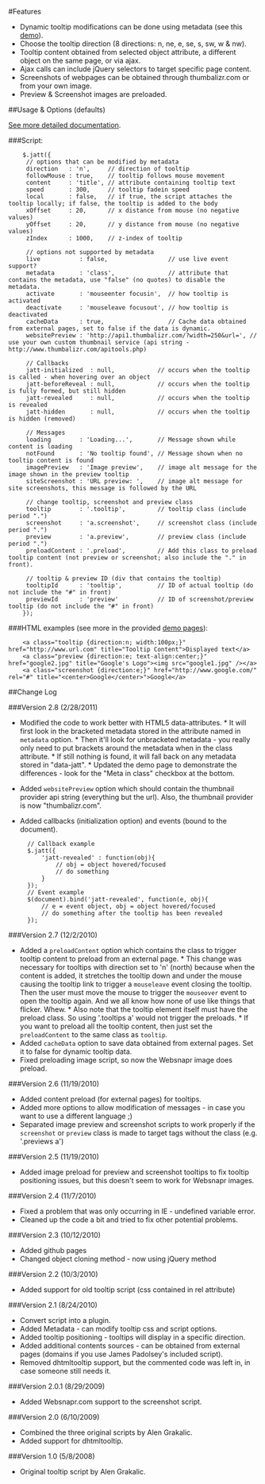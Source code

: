 #Features

* Dynamic tooltip modifications can be done using metadata (see this [demo](http://mottie.github.com/Jatt/demo-metadata.htm)).
* Choose the tooltip direction (8 directions: n, ne, e, se, s, sw, w & nw).
* Tooltip content obtained from selected object attribute, a different object on the same page, or via ajax.
* Ajax calls can include jQuery selectors to target specific page content.
* Screenshots of webpages can be obtained through thumbalizr.com or from your own image.
* Preview & Screenshot images are preloaded.

##Usage & Options (defaults)

[See more detailed documentation](http://mottie.github.com/Jatt/index.html).

###Script:

		$.jatt({
		 // options that can be modified by metadata
		 direction   : 'n',     // direction of tooltip
		 followMouse : true,    // tooltip follows mouse movement
		 content     : 'title', // attribute containing tooltip text
		 speed       : 300,     // tooltip fadein speed
		 local       : false,   // if true, the script attaches the tooltip locally; if false, the tooltip is added to the body
		 xOffset     : 20,      // x distance from mouse (no negative values)
		 yOffset     : 20,      // y distance from mouse (no negative values)
		 zIndex      : 1000,    // z-index of tooltip

		 // options not supported by metadata
		 live           : false,                 // use live event support?
		 metadata       : 'class',               // attribute that contains the metadata, use "false" (no quotes) to disable the metadata.
		 activate       : 'mouseenter focusin',  // how tooltip is activated
		 deactivate     : 'mouseleave focusout', // how tooltip is deactivated
		 cacheData      : true,                  // Cache data obtained from external pages, set to false if the data is dynamic.
		 websitePreview : 'http://api1.thumbalizr.com/?width=250&url=', // use your own custom thumbnail service (api string - http://www.thumbalizr.com/apitools.php)

		 // Callbacks
		 jatt-initialized  : null,            // occurs when the tooltip is called - when hovering over an object
		 jatt-beforeReveal : null,            // occurs when the tooltip is fully formed, but still hidden
		 jatt-revealed     : null,            // occurs when the tooltip is revealed
		 jatt-hidden       : null,            // occurs when the tooltip is hidden (removed)

		 // Messages
		 loading        : 'Loading...',       // Message shown while content is loading
		 notFound       : 'No tooltip found', // Message shown when no tooltip content is found
		 imagePreview   : 'Image preview',    // image alt message for the image shown in the preview tooltip
		 siteScreenshot : 'URL preview: ',    // image alt message for site screenshots, this message is followed by the URL

		 // change tooltip, screenshot and preview class
		 tooltip        : '.tooltip',         // tooltip class (include period ".")
		 screenshot     : 'a.screenshot',     // screenshot class (include period ".")
		 preview        : 'a.preview',        // preview class (include period ".")
		 preloadContent : '.preload',         // Add this class to preload tooltip content (not preview or screenshot; also include the "." in front).

		 // tooltip & preview ID (div that contains the tooltip)
		 tooltipId      : 'tooltip',          // ID of actual tooltip (do not include the "#" in front)
		 previewId      : 'preview'           // ID of screenshot/preview tooltip (do not include the "#" in front)
		});

###HTML examples (see more in the provided [demo pages](http://mottie.github.com/Jatt/demo-more-examples.htm)):

		<a class="tooltip {direction:n; width:100px;}" href="http://www.url.com" title="Tooltip Content">Displayed text</a>
		<a class="preview {direction:e; text-align:center;}" href="google2.jpg" title="Google's Logo"><img src="google1.jpg" /></a>
		<a class="screenshot {direction:e;}" href="http://www.google.com/" rel="#" title="<center>Google</center>">Google</a>

##Change Log

###Version 2.8 (2/28/2011)

* Modified the code to work better with HTML5 data-attributes.
		* It will first look in the bracketed metadata stored in the attribute named in `metadata` option.
		* Then it'll look for unbracketed metadata - you really only need to put brackets around the metadata when in the class attribute.
		* If still nothing is found, it will fall back on any metadata stored in "data-jatt".
		* Updated the demo page to demonstrate the differences - look for the "Meta in class" checkbox at the bottom.
* Added `websitePreview` option which should contain the thumbnail provider api string (everything but the url). Also, the thumbnail provider is now "thumbalizr.com".
* Added callbacks (initialization option) and events (bound to the document).

		// Callback example
		$.jatt({
			'jatt-revealed' : function(obj){
				// obj = object hovered/focused
				// do something
			}
		});
		// Event example
		$(document).bind('jatt-revealed', function(e, obj){
			// e = event object, obj = object hovered/focused
			// do something after the tooltip has been revealed
		});

###Version 2.7 (12/2/2010)

* Added a `preloadContent` option which contains the class to trigger tooltip content to preload from an external page.
		* This change was necessary for tooltips with direction set to 'n' (north) because when the content is added, it stretches the tooltip down and under the mouse causing the tooltip link to trigger a `mouseleave` event closing the tooltip. Then the user must move the mouse to trigger the `mouseover` event to open the tooltip again. And we all know how none of use like things that flicker. Whew.
		* Also note that the tooltip element itself must have the preload class. So using '.tooltips a' would not trigger the preloads.
		* If you want to preload all the tooltip content, then just set the `preloadContent` to the same class as `tooltip`.
* Added `cacheData` option to save data obtained from external pages. Set it to false for dynamic tooltip data.
* Fixed preloading image script, so now the Websnapr image does preload.

###Version 2.6 (11/19/2010)

* Added content preload (for external pages) for tooltips.
* Added more options to allow modification of messages - in case you want to use a different language ;)
* Separated image preview and screenshot scripts to work properly if the `screenshot` or `preview` class is made to target tags without the class (e.g. '.previews a')

###Version 2.5 (11/19/2010)

* Added image preload for preview and screenshot tooltips to fix tooltip positioning issues, but this doesn't seem to work for Websnapr images.

###Version 2.4 (11/7/2010)

* Fixed a problem that was only occurring in IE - undefined variable error.
* Cleaned up the code a bit and tried to fix other potential problems.

###Version 2.3 (10/12/2010)

* Added github pages
* Changed object cloning method - now using jQuery method

###Version 2.2 (10/3/2010)

* Added support for old tooltip script (css contained in rel attribute)

###Version 2.1 (8/24/2010)

* Convert script into a plugin.
* Added Metadata - can modify tooltip css and script options.
* Added tooltip positioning - tooltips will display in a specific direction.
* Added additional contents sources - can be obtained from external pages (domains if you use James Padolsey's included script).
* Removed dhtmltooltip support, but the commented code was left in, in case someone still needs it.

###Version 2.0.1 (8/29/2009)

* Added Websnapr.com support to the screenshot script.

###Version 2.0 (6/10/2009)

* Combined the three original scripts by Alen Grakalic.
* Added support for dhtmltooltip.

###Version 1.0 (5/8/2008)

* Original tooltip script by Alen Grakalic.

